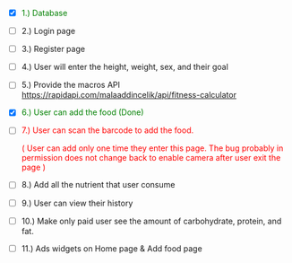 - [x] <span style="color: green;">1.) Database</span>
- [ ] 2.) Login page
- [ ] 3.) Register page
- [ ] 4.) User will enter the height, weight, sex, and their goal
- [ ] 5.) Provide the macros
API
https://rapidapi.com/malaaddincelik/api/fitness-calculator
- [x] <span style="color: green;">6.) User can add the food (Done)</span>
- [ ] <span style="color: red;">7.) User can scan the barcode to add the food.</span>

  <span style="color: red;">( User can add only one time they enter this page. The bug probably in permission does not change back to enable camera after user exit the page )</span>
- [ ] 8.) Add all the nutrient that user consume
- [ ] 9.) User can view their history
- [ ] 10.) Make only paid user see the amount of carbohydrate, protein, and fat.
- [ ] 11.) Ads widgets on Home page & Add food page

